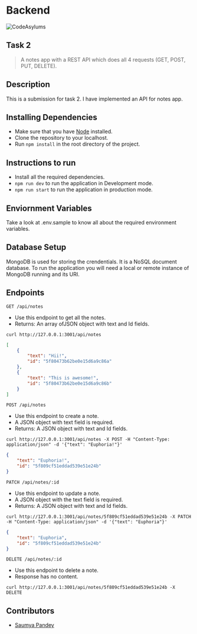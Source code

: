 # Backend

![CodeAsylums](https://i.ibb.co/6wyhHNc/Code-Asylums-Community-1.png)

## Task 2

> A notes app with a REST API which does all 4 requests (GET, POST, PUT, DELETE).

## Description

This is a submission for task 2. I have implemented an API for notes app.

## Installing Dependencies

- Make sure that you have [Node](https://nodejs.org/en/) installed.
- Clone the repository to your localhost.
- Run `npm install` in the root directory of the project.

## Instructions to run

- Install all the required dependencies.
- `npm run dev` to run the application in Development mode.
- `npm run start` to run the application in production mode.

## Enviornment Variables

Take a look at .env.sample to know all about the required environment variables.

## Database Setup

MongoDB is used for storing the crendentials. It is a NoSQL document database. To run the application you will need a local or remote instance of MongoDB running and its URI.

## Endpoints

`GET /api/notes`

- Use this endpoint to get all the notes.
- Returns: An array ofJSON object with text and Id fields.

```URL
curl http://127.0.0.1:3001/api/notes
```

```JSON
[
    {
        "text": "Hii!",
        "id": "5f80473b62be0e15d6a9c86a"
    },
    {
        "text": "This is awesome!",
        "id": "5f80473b62be0e15d6a9c86b"
    }
]
```

`POST /api/notes`

- Use this endpoint to create a note.
- A JSON object with text field is required.
- Returns: A JSON object with text and Id fields.

```URL
curl http://127.0.0.1:3001/api/notes -X POST -H "Content-Type: application/json" -d '{"text": "Euphoria!"}'
```

```JSON
{
    "text": "Euphoria!",
    "id": "5f809cf51eddad539e51e24b"
}
```

`PATCH /api/notes/:id`

- Use this endpoint to update a note.
- A JSON object with the text field is required.
- Returns: A JSON object with text and Id fields.

```URL
curl http://127.0.0.1:3001/api/notes/5f809cf51eddad539e51e24b -X PATCH -H "Content-Type: application/json" -d '{"text": "Euphoria"}'

```

```JSON
{
    "text": "Euphoria",
    "id": "5f809cf51eddad539e51e24b"
}
```

`DELETE /api/notes/:id`

- Use this endpoint to delete a note.
- Response has no content.

```URL
curl http://127.0.0.1:3001/api/notes/5f809cf51eddad539e51e24b -X DELETE
```

## Contributors

- [Saumya Pandey](https://github.com/iamsaumya)
